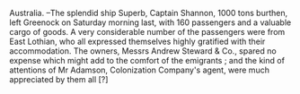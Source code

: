 Australia. –The splendid ship Superb, Captain Shannon, 1000 tons burthen, left Greenock on Saturday morning last, with 160 passengers and a valuable cargo of goods. A very considerable number of the passengers were from East Lothian, who all expressed themselves highly gratified with their accommodation. The owners, Messrs Andrew Steward & Co., spared no expense which might add to the comfort of the emigrants ; and the kind of attentions of Mr Adamson, Colonization Company's agent, were much appreciated by them all [?]